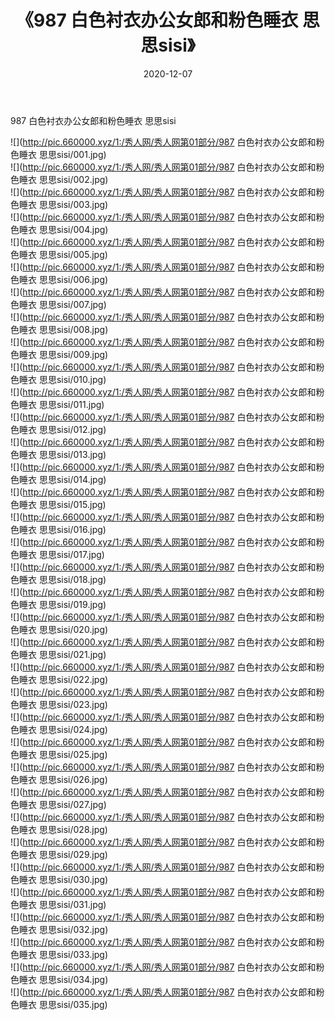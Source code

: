 ﻿---
layout: post
title:  《987 白色衬衣办公女郎和粉色睡衣 思思sisi》
date:   2020-12-07
img: http://pic.660000.xyz/1:/秀人网/秀人网第01部分/987 白色衬衣办公女郎和粉色睡衣 思思sisi/000.jpg
categories: [美女, 清纯, 唯美]
---

987 白色衬衣办公女郎和粉色睡衣 思思sisi

  ![](http://pic.660000.xyz/1:/秀人网/秀人网第01部分/987 白色衬衣办公女郎和粉色睡衣 思思sisi/001.jpg) <br> ![](http://pic.660000.xyz/1:/秀人网/秀人网第01部分/987 白色衬衣办公女郎和粉色睡衣 思思sisi/002.jpg) <br> ![](http://pic.660000.xyz/1:/秀人网/秀人网第01部分/987 白色衬衣办公女郎和粉色睡衣 思思sisi/003.jpg) <br> ![](http://pic.660000.xyz/1:/秀人网/秀人网第01部分/987 白色衬衣办公女郎和粉色睡衣 思思sisi/004.jpg) <br> ![](http://pic.660000.xyz/1:/秀人网/秀人网第01部分/987 白色衬衣办公女郎和粉色睡衣 思思sisi/005.jpg) <br> ![](http://pic.660000.xyz/1:/秀人网/秀人网第01部分/987 白色衬衣办公女郎和粉色睡衣 思思sisi/006.jpg) <br> ![](http://pic.660000.xyz/1:/秀人网/秀人网第01部分/987 白色衬衣办公女郎和粉色睡衣 思思sisi/007.jpg) <br> ![](http://pic.660000.xyz/1:/秀人网/秀人网第01部分/987 白色衬衣办公女郎和粉色睡衣 思思sisi/008.jpg) <br> ![](http://pic.660000.xyz/1:/秀人网/秀人网第01部分/987 白色衬衣办公女郎和粉色睡衣 思思sisi/009.jpg) <br> ![](http://pic.660000.xyz/1:/秀人网/秀人网第01部分/987 白色衬衣办公女郎和粉色睡衣 思思sisi/010.jpg) <br> ![](http://pic.660000.xyz/1:/秀人网/秀人网第01部分/987 白色衬衣办公女郎和粉色睡衣 思思sisi/011.jpg) <br> ![](http://pic.660000.xyz/1:/秀人网/秀人网第01部分/987 白色衬衣办公女郎和粉色睡衣 思思sisi/012.jpg) <br> ![](http://pic.660000.xyz/1:/秀人网/秀人网第01部分/987 白色衬衣办公女郎和粉色睡衣 思思sisi/013.jpg) <br> ![](http://pic.660000.xyz/1:/秀人网/秀人网第01部分/987 白色衬衣办公女郎和粉色睡衣 思思sisi/014.jpg) <br> ![](http://pic.660000.xyz/1:/秀人网/秀人网第01部分/987 白色衬衣办公女郎和粉色睡衣 思思sisi/015.jpg) <br> ![](http://pic.660000.xyz/1:/秀人网/秀人网第01部分/987 白色衬衣办公女郎和粉色睡衣 思思sisi/016.jpg) <br> ![](http://pic.660000.xyz/1:/秀人网/秀人网第01部分/987 白色衬衣办公女郎和粉色睡衣 思思sisi/017.jpg) <br> ![](http://pic.660000.xyz/1:/秀人网/秀人网第01部分/987 白色衬衣办公女郎和粉色睡衣 思思sisi/018.jpg) <br> ![](http://pic.660000.xyz/1:/秀人网/秀人网第01部分/987 白色衬衣办公女郎和粉色睡衣 思思sisi/019.jpg) <br> ![](http://pic.660000.xyz/1:/秀人网/秀人网第01部分/987 白色衬衣办公女郎和粉色睡衣 思思sisi/020.jpg) <br> ![](http://pic.660000.xyz/1:/秀人网/秀人网第01部分/987 白色衬衣办公女郎和粉色睡衣 思思sisi/021.jpg) <br> ![](http://pic.660000.xyz/1:/秀人网/秀人网第01部分/987 白色衬衣办公女郎和粉色睡衣 思思sisi/022.jpg) <br> ![](http://pic.660000.xyz/1:/秀人网/秀人网第01部分/987 白色衬衣办公女郎和粉色睡衣 思思sisi/023.jpg) <br> ![](http://pic.660000.xyz/1:/秀人网/秀人网第01部分/987 白色衬衣办公女郎和粉色睡衣 思思sisi/024.jpg) <br> ![](http://pic.660000.xyz/1:/秀人网/秀人网第01部分/987 白色衬衣办公女郎和粉色睡衣 思思sisi/025.jpg) <br> ![](http://pic.660000.xyz/1:/秀人网/秀人网第01部分/987 白色衬衣办公女郎和粉色睡衣 思思sisi/026.jpg) <br> ![](http://pic.660000.xyz/1:/秀人网/秀人网第01部分/987 白色衬衣办公女郎和粉色睡衣 思思sisi/027.jpg) <br> ![](http://pic.660000.xyz/1:/秀人网/秀人网第01部分/987 白色衬衣办公女郎和粉色睡衣 思思sisi/028.jpg) <br> ![](http://pic.660000.xyz/1:/秀人网/秀人网第01部分/987 白色衬衣办公女郎和粉色睡衣 思思sisi/029.jpg) <br> ![](http://pic.660000.xyz/1:/秀人网/秀人网第01部分/987 白色衬衣办公女郎和粉色睡衣 思思sisi/030.jpg) <br> ![](http://pic.660000.xyz/1:/秀人网/秀人网第01部分/987 白色衬衣办公女郎和粉色睡衣 思思sisi/031.jpg) <br> ![](http://pic.660000.xyz/1:/秀人网/秀人网第01部分/987 白色衬衣办公女郎和粉色睡衣 思思sisi/032.jpg) <br> ![](http://pic.660000.xyz/1:/秀人网/秀人网第01部分/987 白色衬衣办公女郎和粉色睡衣 思思sisi/033.jpg) <br> ![](http://pic.660000.xyz/1:/秀人网/秀人网第01部分/987 白色衬衣办公女郎和粉色睡衣 思思sisi/034.jpg) <br> ![](http://pic.660000.xyz/1:/秀人网/秀人网第01部分/987 白色衬衣办公女郎和粉色睡衣 思思sisi/035.jpg) <br>